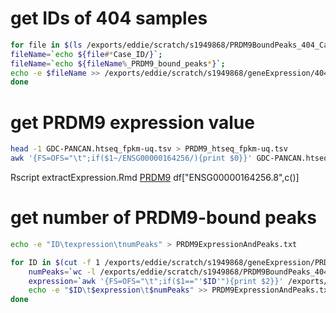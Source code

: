 # get IDs of 404 samples
```bash
for file in $(ls /exports/eddie/scratch/s1949868/PRDM9BoundPeaks_404_Case_ID/*); do
fileName=`echo ${file#*Case_ID/}`;
fileName=`echo ${fileName%_PRDM9_bound_peaks*}`;
echo -e $fileName >> /exports/eddie/scratch/s1949868/geneExpression/404Samples_CaseID.txt
done
```
# get PRDM9 expression value 
```bash
head -1 GDC-PANCAN.htseq_fpkm-uq.tsv > PRDM9_htseq_fpkm-uq.tsv
awk '{FS=OFS="\t";if($1~/ENSG00000164256/){print $0}}' GDC-PANCAN.htseq_fpkm-uq.tsv >> PRDM9_htseq_fpkm-uq.tsv
```
Rscript extractExpression.Rmd
[PRDM9](https://www.ensembl.org/Homo_sapiens/Gene/Summary?g=ENSG00000164256;r=5:23443586-23528093)
df["ENSG00000164256.8",c()]
# get number of PRDM9-bound peaks
```bash
echo -e "ID\texpression\tnumPeaks" > PRDM9ExpressionAndPeaks.txt

for ID in $(cut -f 1 /exports/eddie/scratch/s1949868/geneExpression/PRDM9Expression_375samples.txt); do 
	numPeaks=`wc -l /exports/eddie/scratch/s1949868/PRDM9BoundPeaks_404_Case_ID/${ID}_PRDM9_bound_peaks.bed | awk '{print $1}'`; 
	expression=`awk '{FS=OFS="\t";if($1=="'$ID'"){print $2}}' /exports/eddie/scratch/s1949868/geneExpression/PRDM9Expression_375samples.txt`; 
	echo -e "$ID\t$expression\t$numPeaks" >> PRDM9ExpressionAndPeaks.txt
done
```


<!--stackedit_data:
eyJoaXN0b3J5IjpbMTkzNzk0MzYyOCwyMDY5NTUwNzczLDkyMj
EyNzUwOSwtNDM3MzYwOTA4LC04NzQyODI5NzQsNTE1MDE4MzU1
LC03ODMzNjkzNTUsLTIzOTEyOTE3Ml19
-->